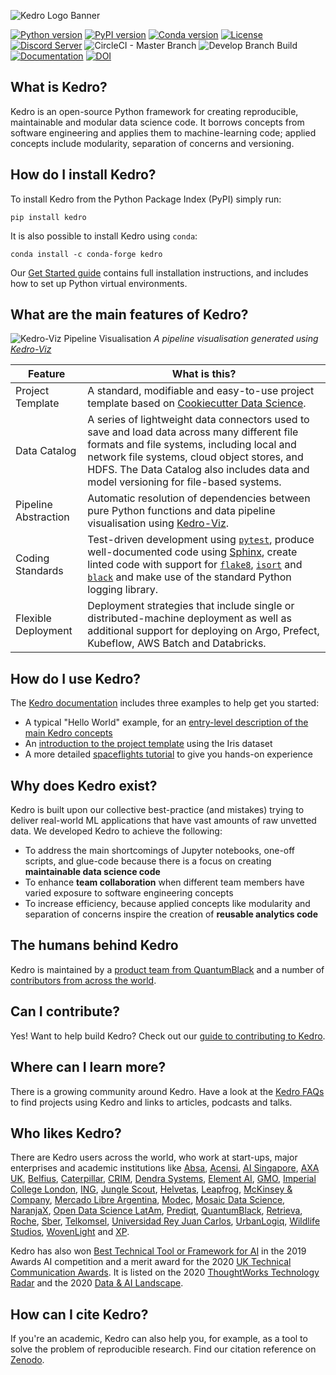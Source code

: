 ![Kedro Logo Banner](https://raw.githubusercontent.com/quantumblacklabs/kedro/develop/static/img/kedro_banner.png)

[![Python version](https://img.shields.io/badge/python-3.6%20%7C%203.7%20%7C%203.8-blue.svg)](https://pypi.org/project/kedro/)
[![PyPI version](https://badge.fury.io/py/kedro.svg)](https://pypi.org/project/kedro/)
[![Conda version](https://img.shields.io/conda/vn/conda-forge/kedro.svg)](https://anaconda.org/conda-forge/kedro)
[![License](https://img.shields.io/badge/license-Apache%202.0-blue.svg)](https://github.com/quantumblacklabs/kedro/blob/master/LICENSE.md)
[![Discord Server](https://img.shields.io/discord/778216384475693066.svg?color=7289da&label=Kedro%20Discord&logo=discord&style=flat-square)](https://discord.gg/akJDeVaxnB)
![CircleCI - Master Branch](https://img.shields.io/circleci/build/github/quantumblacklabs/kedro/master?label=master)
![Develop Branch Build](https://img.shields.io/circleci/build/github/quantumblacklabs/kedro/develop?label=develop)
[![Documentation](https://readthedocs.org/projects/kedro/badge/?version=stable)](https://kedro.readthedocs.io/)
[![DOI](https://zenodo.org/badge/182067506.svg)](https://zenodo.org/badge/latestdoi/182067506)


## What is Kedro?

Kedro is an open-source Python framework for creating reproducible, maintainable and modular data science code. It borrows concepts from software engineering and applies them to machine-learning code; applied concepts include modularity, separation of concerns and versioning.


## How do I install Kedro?

To install Kedro from the Python Package Index (PyPI) simply run:

```
pip install kedro
```

It is also possible to install Kedro using `conda`:

```
conda install -c conda-forge kedro
```

Our [Get Started guide](https://kedro.readthedocs.io/en/stable/02_get_started/01_prerequisites.html) contains full installation instructions, and includes how to set up Python virtual environments.


## What are the main features of Kedro?

![Kedro-Viz Pipeline Visualisation](https://raw.githubusercontent.com/quantumblacklabs/kedro/develop/static/img/pipeline_visualisation.png)
*A pipeline visualisation generated using [Kedro-Viz](https://github.com/quantumblacklabs/kedro-viz)*


| Feature | What is this? |
|----------------------|----------------------------------------------------------------------------------------------------------------------------------------------------------------------------------------------------------------------------------------------------------------|
| Project Template | A standard, modifiable and easy-to-use project template based on [Cookiecutter Data Science](https://github.com/drivendata/cookiecutter-data-science/). |
| Data Catalog | A series of lightweight data connectors used to save and load data across many different file formats and file systems, including local and network file systems, cloud object stores, and HDFS. The Data Catalog also includes data and model versioning for file-based systems. |
| Pipeline Abstraction | Automatic resolution of dependencies between pure Python functions and data pipeline visualisation using [Kedro-Viz](https://github.com/quantumblacklabs/kedro-viz). |
| Coding Standards | Test-driven development using [`pytest`](https://github.com/pytest-dev/pytest), produce well-documented code using [Sphinx](http://www.sphinx-doc.org/en/master/), create linted code with support for [`flake8`](https://github.com/PyCQA/flake8), [`isort`](https://github.com/PyCQA/isort) and [`black`](https://github.com/psf/black) and make use of the standard Python logging library. |
| Flexible Deployment | Deployment strategies that include single or distributed-machine deployment as well as additional support for deploying on Argo, Prefect, Kubeflow, AWS Batch and Databricks. |


## How do I use Kedro?

The [Kedro documentation](https://kedro.readthedocs.io/en/stable/) includes three examples to help get you started:
- A typical "Hello World" example, for an [entry-level description of the main Kedro concepts](https://kedro.readthedocs.io/en/stable/02_get_started/03_hello_kedro.html)
- An [introduction to the project template](https://kedro.readthedocs.io/en/stable/02_get_started/05_example_project.html) using the Iris dataset
- A more detailed [spaceflights tutorial](https://kedro.readthedocs.io/en/stable/03_tutorial/02_tutorial_template.html) to give you hands-on experience


## Why does Kedro exist?

Kedro is built upon our collective best-practice (and mistakes) trying to deliver real-world ML applications that have vast amounts of raw unvetted data. We developed Kedro to achieve the following:
 - To address the main shortcomings of Jupyter notebooks, one-off scripts, and glue-code because there is a focus on
  creating **maintainable data science code**
 - To enhance **team collaboration** when different team members have varied exposure to software engineering concepts
 - To increase efficiency, because applied concepts like modularity and separation of concerns inspire the creation of
  **reusable analytics code**


## The humans behind Kedro

Kedro is maintained by a [product team from QuantumBlack](https://kedro.readthedocs.io/en/stable/12_faq/01_faq.html) and a number of [contributors from across the world](https://github.com/quantumblacklabs/kedro/releases).


## Can I contribute?

Yes! Want to help build Kedro? Check out our [guide to contributing to Kedro](https://github.com/quantumblacklabs/kedro/blob/master/CONTRIBUTING.md).


## Where can I learn more?

There is a growing community around Kedro. Have a look at the [Kedro FAQs](https://kedro.readthedocs.io/en/stable/12_faq/01_faq.html#how-can-i-find-out-more-about-kedro) to find projects using Kedro and links to articles, podcasts and talks.


## Who likes Kedro?

There are Kedro users across the world, who work at start-ups, major enterprises and academic institutions like [Absa](https://www.absa.co.za/),
[Acensi](https://acensi.eu/page/home),
[AI Singapore](https://makerspace.aisingapore.org/2020/08/leveraging-kedro-in-100e/),
[AXA UK](https://www.axa.co.uk/),
[Belfius](https://www.linkedin.com/posts/vangansen_mlops-machinelearning-kedro-activity-6772379995953238016-JUmo),
[Caterpillar](https://www.caterpillar.com/),
[CRIM](https://www.crim.ca/en/),
[Dendra Systems](https://www.dendra.io/),
[Element AI](https://www.elementai.com/),
[GMO](https://recruit.gmo.jp/engineer/jisedai/engineer/jisedai/engineer/jisedai/engineer/jisedai/engineer/jisedai/blog/kedro_and_mlflow_tracking/),
[Imperial College London](https://github.com/dssg/barefoot-winnie-public),
[ING](https://www.ing.com),
[Jungle Scout](https://junglescouteng.medium.com/jungle-scout-case-study-kedro-airflow-and-mlflow-use-on-production-code-150d7231d42e),
[Helvetas](https://www.linkedin.com/posts/lionel-trebuchon_mlflow-kedro-ml-ugcPost-6747074322164154368-umKw),
[Leapfrog](https://www.lftechnology.com/blog/ai-pipeline-kedro/),
[McKinsey & Company](https://www.mckinsey.com/alumni/news-and-insights/global-news/firm-news/kedro-from-proprietary-to-open-source),
[Mercado Libre Argentina](https://www.mercadolibre.com.ar),
[Modec](https://www.modec.com/),
[Mosaic Data Science](https://www.youtube.com/watch?v=fCWGevB366g),
[NaranjaX](https://www.youtube.com/watch?v=_0kMmRfltEQ),
[Open Data Science LatAm](https://www.odesla.org/),
[Prediqt](https://prediqt.co/),
[QuantumBlack](https://medium.com/quantumblack/introducing-kedro-the-open-source-library-for-production-ready-machine-learning-code-d1c6d26ce2cf),
[Retrieva](https://tech.retrieva.jp/entry/2020/07/28/181414), [Roche](https://www.roche.com/),
[Sber](https://www.linkedin.com/posts/seleznev-artem_welcome-to-kedros-documentation-kedro-activity-6767523561109385216-woTt),
[Telkomsel](https://www.linkedin.com/feed/update/urn:li:activity:6749338226403766272/updateEntityUrn=urn%3Ali%3Afs_feedUpdate%3A%28V2%2Curn%3Ali%3Aactivity%3A6749338226403766272%29),
[Universidad Rey Juan Carlos](https://github.com/vchaparro/MasterThesis-wind-power-forecasting/blob/master/thesis.pdf),
[UrbanLogiq](https://urbanlogiq.com/),
[Wildlife Studios](https://wildlifestudios.com),
[WovenLight](https://www.wovenlight.com/) and
[XP](https://youtu.be/wgnGOVNkXqU?t=2210).

Kedro has also won [Best Technical Tool or Framework for AI](https://awards.ai/the-awards/previous-awards/the-4th-ai-award-winners/) in the 2019 Awards AI competition and a merit award for the 2020 [UK Technical Communication Awards](https://uktcawards.com/announcing-the-award-winners-for-2020/). It is listed on the 2020 [ThoughtWorks Technology Radar](https://www.thoughtworks.com/radar/languages-and-frameworks/kedro) and the 2020 [Data & AI Landscape](https://mattturck.com/data2020/).

## How can I cite Kedro?

If you're an academic, Kedro can also help you, for example, as a tool to solve the problem of reproducible research. Find our citation reference on [Zenodo](https://zenodo.org/record/4336685).
